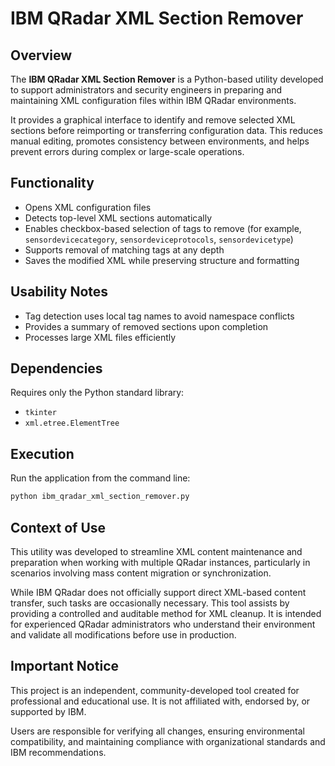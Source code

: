 # IBM QRadar XML Section Remover

## Overview
The **IBM QRadar XML Section Remover** is a Python-based utility developed to support administrators and security engineers in preparing and maintaining XML configuration files within IBM QRadar environments.

It provides a graphical interface to identify and remove selected XML sections before reimporting or transferring configuration data. This reduces manual editing, promotes consistency between environments, and helps prevent errors during complex or large-scale operations.

## Functionality
- Opens XML configuration files  
- Detects top-level XML sections automatically  
- Enables checkbox-based selection of tags to remove (for example, `sensordevicecategory`, `sensordeviceprotocols`, `sensordevicetype`)  
- Supports removal of matching tags at any depth  
- Saves the modified XML while preserving structure and formatting  

## Usability Notes
- Tag detection uses local tag names to avoid namespace conflicts  
- Provides a summary of removed sections upon completion  
- Processes large XML files efficiently  

## Dependencies
Requires only the Python standard library:  
- `tkinter`  
- `xml.etree.ElementTree`  

## Execution
Run the application from the command line:

```bash
python ibm_qradar_xml_section_remover.py
```

## Context of Use
This utility was developed to streamline XML content maintenance and preparation when working with multiple QRadar instances, particularly in scenarios involving mass content migration or synchronization.  

While IBM QRadar does not officially support direct XML-based content transfer, such tasks are occasionally necessary. This tool assists by providing a controlled and auditable method for XML cleanup. It is intended for experienced QRadar administrators who understand their environment and validate all modifications before use in production.

## Important Notice
This project is an independent, community-developed tool created for professional and educational use. It is not affiliated with, endorsed by, or supported by IBM.  

Users are responsible for verifying all changes, ensuring environmental compatibility, and maintaining compliance with organizational standards and IBM recommendations.
